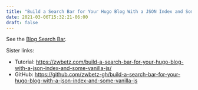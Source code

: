 ```yaml
---
title: "Build a Search Bar for Your Hugo Blog With a JSON Index and Some Vanilla JS"
date: 2021-03-06T15:32:21-06:00
draft: false
---
```


See the [Blog Search Bar](/blog).

Sister links:

- Tutorial: <https://zwbetz.com/build-a-search-bar-for-your-hugo-blog-with-a-json-index-and-some-vanilla-js/>
- GitHub: <https://github.com/zwbetz-gh/build-a-search-bar-for-your-hugo-blog-with-a-json-index-and-some-vanilla-js>
